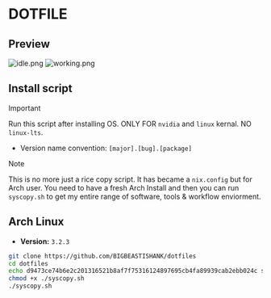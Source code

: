 # DOTFILE

## Preview
![idle.png](/Preview/idle.png)
![working.png](/Preview/working.png)

## Install script
> [!Important]
> Run this script after installing OS. ONLY FOR `nvidia` and `linux` kernal. NO `linux-lts`.
- Version name convention: `[major].[bug].[package]` 

> [!Note]
> This is no more just a rice copy script. It has became a `nix.config` but for Arch user. You need to have a fresh Arch Install and then you can run `syscopy.sh` to get my entire range of software, tools & workflow enviorment. 

## Arch Linux
- **Version:** `3.2.3`
```sh
git clone https://github.com/BIGBEASTISHANK/dotfiles
cd dotfiles
echo d9473ce74b6e2c201316521b8af7f75316124897695cb4fa89939cab2ebb024c syscopy.sh | sha256sum -c
chmod +x ./syscopy.sh
./syscopy.sh
```
